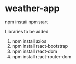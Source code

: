 # weather-app
npm install
npm start

Libraries to be added
1. npm install axios
2. npm install react-bootstrap
3. npm install react-dom
4. npm install react-router-dom
